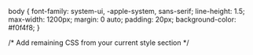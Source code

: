 body {
    font-family: system-ui, -apple-system, sans-serif;
    line-height: 1.5;
    max-width: 1200px;
    margin: 0 auto;
    padding: 20px;
    background-color: #f0f4f8;
}

/* Add remaining CSS from your current style section */
